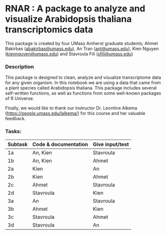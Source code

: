# RNAR : A package to analyze and visualize Arabidopsis thaliana transcriptomics data
This package is created by four UMass Amherst graduate students; Ahmet Bakirbas (abakirbas@umass.edu), An Tran (ant@umass.edu), Kien Nguyen (kiennguyen@umass.edu) and Stavroula Fili (sfili@umass.edu)

### Description
This package is designed to clean, analyze and visualize transcriptome data for any given organism. In this notebook we are using a data that came from a plant species called Arabidopsis thaliana. This package includes several self-written functions, as well as functions from some well-known packages of R Universe. 

Finally, we would like to thank our instructor Dr. Leontine Alkema (https://people.umass.edu/lalkema/) for this course and her valuable feedback.

### Tasks:
| Subtask | Code & documentation | Give input/test |
|---------|----------------------|-----------------|
| 1a      | An, Kien             | Stavroula       |
| 1b      | An, Kien             | Ahmet           |
| 2a      | Kien                 | An              |
| 2b      | Kien                 | Ahmet           |
| 2c      | Ahmet                | Stavroula       |
| 2d      | Stavroula            | Kien            |
| 3a      | An                   | Stavroula       |
| 3b      | Ahmet                | Kien            |
| 3c      | Stavroula            | Ahmet           |
| 3d      | Stavroula            | An              |

